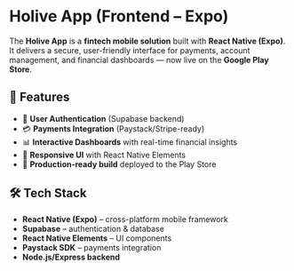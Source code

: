 # Holive App (Frontend – Expo)

The **Holive App** is a **fintech mobile solution** built with **React Native (Expo)**. It delivers a secure, user-friendly interface for payments, account management, and financial dashboards — now live on the **Google Play Store**.

## 🚀 Features

* 🔐 **User Authentication** (Supabase backend)
* 💳 **Payments Integration** (Paystack/Stripe-ready)
* 📊 **Interactive Dashboards** with real-time financial insights
* 📱 **Responsive UI** with React Native Elements
* 🚚 **Production-ready build** deployed to the Play Store

## 🛠 Tech Stack

* **React Native (Expo)** – cross-platform mobile framework
* **Supabase** – authentication & database
* **React Native Elements** – UI components
* **Paystack SDK** – payments integration
* **Node.js/Express backend** 

